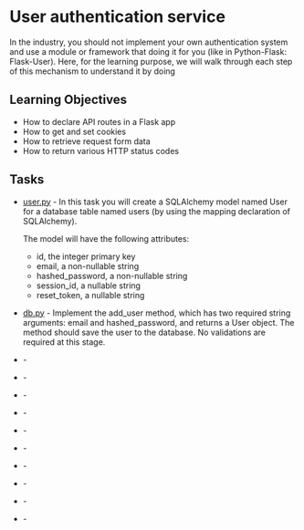 # User authentication service

In the industry, you should not implement your own authentication system and use a module or framework that doing it for you (like in Python-Flask: Flask-User). Here, for the learning purpose, we will walk through each step of this mechanism to understand it by doing

## Learning Objectives

* How to declare API routes in a Flask app
* How to get and set cookies
* How to retrieve request form data
* How to return various HTTP status codes

## Tasks

* [user.py](user.py) - In this task you will create a SQLAlchemy model named User for a database table named users (by using the mapping declaration of SQLAlchemy).

  The model will have the following attributes:

  * id, the integer primary key
  * email, a non-nullable string
  * hashed_password, a non-nullable string
  * session_id, a nullable string
  * reset_token, a nullable string

* [db.py](db.py) - Implement the add_user method, which has two required string arguments: email and hashed_password, and returns a User object. The method should save the user to the database. No validations are required at this stage.
* []() - 
* []() - 
* []() - 
* []() - 
* []() - 
* []() - 
* []() - 
* []() - 
* []() - 
* []() - 
